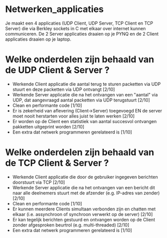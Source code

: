 # Netwerken_applicaties

Je maakt een 4 applicaties (UDP Client, UDP Server, TCP Client en TCP Server) die via Berkley sockets in C met elkaar over internet kunnen communiceren. De 2 Server applicaties draaien op je PYNQ en de 2 Client applicaties draaien op je laptop.

# Welke onderdelen zijn behaald van de UDP Client & Server ?
- Werkende Client applicatie die aantal terug te sturen packetten via UDP stuurt en deze packetten via UDP ontvangt [2/10]
- Werkende Server applicatie die na het ontvangen van een "aantal" via UDP, dat aangevraagd aantal packetten via UDP terugstuurt [2/10]
- Clean en performante code [1/10]
- Er is zekerheid van aflevering (Client->Server) toegevoegd EN de server moet nooit herstarten voor alles juist te laten werken [2/10]
- Er worden op de Client een statistiek van aantal succesvol ontvangen pakketten uitgeprint worden [2/10]
- Een extra dat netwerk programmeren gerelateerd is [1/10]

# Welke onderdelen zijn behaald van de TCP Client & Server ?
- Werkende Client applicatie die door de gebruiker ingegeven berichten doorstuurt via TCP [2/10]
- Werkende Server applicatie die na het ontvangen van een bericht dit naar alle deelnemers stuurt met de afzender (e.g. IP-adres van zender) [2/10]
- Clean en performante code [1/10]
- Er kunnen meerdere Clients simultaan verbonden zijn en chatten met elkaar (i.e. assynchroon of synchroon verwerkt op de server) [2/10]
- Er kan tegelijk berichten gestuurd en ontvangen worden op de Client zonder afgesproken beurtrol (e.g. multi-threaded) [2/10]
- Een extra dat netwerk programmeren gerelateerd is [1/10]
